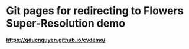 # Git pages for redirecting to Flowers Super-Resolution demo

**https://qducnguyen.github.io/cvdemo/**
